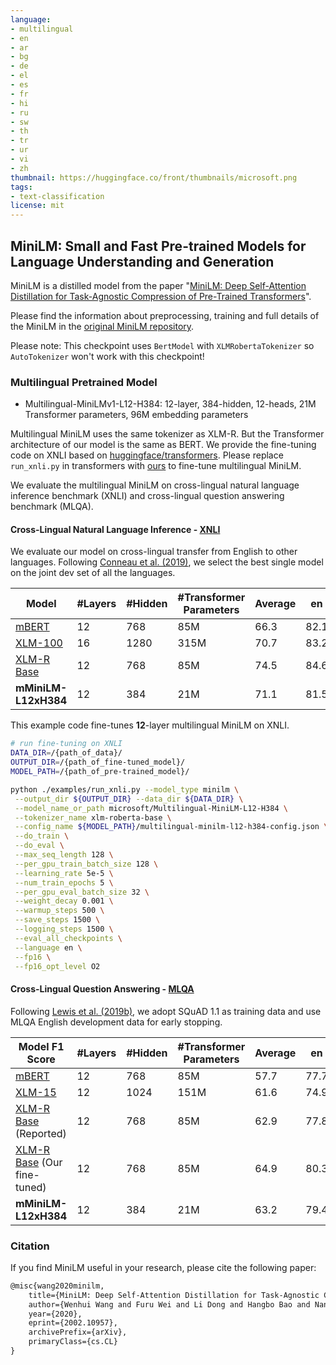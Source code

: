 ```yaml
---
language: 
- multilingual
- en 
- ar 
- bg 
- de 
- el 
- es 
- fr 
- hi 
- ru 
- sw 
- th 
- tr 
- ur 
- vi 
- zh
thumbnail: https://huggingface.co/front/thumbnails/microsoft.png
tags:
- text-classification
license: mit
---
```


## MiniLM: Small and Fast Pre-trained Models for Language Understanding and Generation

MiniLM is a distilled model from the paper "[MiniLM: Deep Self-Attention Distillation for Task-Agnostic Compression of Pre-Trained Transformers](https://arxiv.org/abs/2002.10957)".

Please find the information about preprocessing, training and full details of the MiniLM in the [original MiniLM repository](https://github.com/microsoft/unilm/blob/master/minilm/).

Please note: This checkpoint uses `BertModel` with `XLMRobertaTokenizer` so `AutoTokenizer` won't work with this checkpoint!

### Multilingual Pretrained Model
- Multilingual-MiniLMv1-L12-H384: 12-layer, 384-hidden, 12-heads, 21M Transformer parameters, 96M embedding parameters

Multilingual MiniLM uses the same tokenizer as XLM-R. But the Transformer architecture of our model is the same as BERT. We provide the fine-tuning code on XNLI based on [huggingface/transformers](https://github.com/huggingface/transformers). Please replace `run_xnli.py` in transformers with [ours](https://github.com/microsoft/unilm/blob/master/minilm/examples/run_xnli.py) to fine-tune multilingual MiniLM.  

We evaluate the multilingual MiniLM on cross-lingual natural language inference benchmark (XNLI) and cross-lingual question answering benchmark (MLQA).

#### Cross-Lingual Natural Language Inference - [XNLI](https://arxiv.org/abs/1809.05053)

We evaluate our model on cross-lingual transfer from English to other languages. Following [Conneau et al. (2019)](https://arxiv.org/abs/1911.02116), we select the best single model on the joint dev set of all the languages.

| Model                                                                                       | #Layers | #Hidden | #Transformer Parameters | Average | en   | fr   | es   | de   | el   | bg   | ru   | tr   | ar   | vi   | th   | zh   | hi   | sw   | ur   |
|---------------------------------------------------------------------------------------------|---------|---------|-------------------------|---------|------|------|------|------|------|------|------|------|------|------|------|------|------|------|------|
| [mBERT](https://github.com/google-research/bert)                                            | 12      | 768     | 85M                     | 66.3    | 82.1 | 73.8 | 74.3 | 71.1 | 66.4 | 68.9 | 69.0 | 61.6 | 64.9 | 69.5 | 55.8 | 69.3 | 60.0 | 50.4 | 58.0 |
| [XLM-100](https://github.com/facebookresearch/XLM#pretrained-cross-lingual-language-models) | 16      | 1280    | 315M                    | 70.7    | 83.2 | 76.7 | 77.7 | 74.0 | 72.7 | 74.1 | 72.7 | 68.7 | 68.6 | 72.9 | 68.9 | 72.5 | 65.6 | 58.2 | 62.4 |
| [XLM-R Base](https://arxiv.org/abs/1911.02116)                                              | 12      | 768     | 85M                     | 74.5    | 84.6 | 78.4 | 78.9 | 76.8 | 75.9 | 77.3 | 75.4 | 73.2 | 71.5 | 75.4 | 72.5 | 74.9 | 71.1 | 65.2 | 66.5 |
| **mMiniLM-L12xH384**                                                                        | 12      | 384     | 21M                     | 71.1    | 81.5 | 74.8 | 75.7 | 72.9 | 73.0 | 74.5 | 71.3 | 69.7 | 68.8 | 72.1 | 67.8 | 70.0 | 66.2 | 63.3 | 64.2 |

This example code fine-tunes **12**-layer multilingual MiniLM on XNLI.

```bash
# run fine-tuning on XNLI
DATA_DIR=/{path_of_data}/
OUTPUT_DIR=/{path_of_fine-tuned_model}/
MODEL_PATH=/{path_of_pre-trained_model}/

python ./examples/run_xnli.py --model_type minilm \
 --output_dir ${OUTPUT_DIR} --data_dir ${DATA_DIR} \
 --model_name_or_path microsoft/Multilingual-MiniLM-L12-H384 \
 --tokenizer_name xlm-roberta-base \
 --config_name ${MODEL_PATH}/multilingual-minilm-l12-h384-config.json \
 --do_train \
 --do_eval \
 --max_seq_length 128 \
 --per_gpu_train_batch_size 128 \
 --learning_rate 5e-5 \
 --num_train_epochs 5 \
 --per_gpu_eval_batch_size 32 \
 --weight_decay 0.001 \
 --warmup_steps 500 \
 --save_steps 1500 \
 --logging_steps 1500 \
 --eval_all_checkpoints \
 --language en \
 --fp16 \
 --fp16_opt_level O2
```

#### Cross-Lingual Question Answering - [MLQA](https://arxiv.org/abs/1910.07475)

Following [Lewis et al. (2019b)](https://arxiv.org/abs/1910.07475), we adopt SQuAD 1.1 as training data and use MLQA English development data for early stopping.

| Model F1 Score                                                                             | #Layers | #Hidden | #Transformer Parameters | Average | en   | es   | de   | ar   | hi   | vi   | zh   |
|--------------------------------------------------------------------------------------------|---------|---------|-------------------------|---------|------|------|------|------|------|------|------|
| [mBERT](https://github.com/google-research/bert)                                           | 12      | 768     | 85M                     | 57.7    | 77.7 | 64.3 | 57.9 | 45.7 | 43.8 | 57.1 | 57.5 |
| [XLM-15](https://github.com/facebookresearch/XLM#pretrained-cross-lingual-language-models) | 12      | 1024    | 151M                    | 61.6    | 74.9 | 68.0 | 62.2 | 54.8 | 48.8 | 61.4 | 61.1 |
| [XLM-R Base](https://arxiv.org/abs/1911.02116) (Reported)                                  | 12      | 768     | 85M                     | 62.9    | 77.8 | 67.2 | 60.8 | 53.0 | 57.9 | 63.1 | 60.2 |
| [XLM-R Base](https://arxiv.org/abs/1911.02116) (Our fine-tuned)                            | 12      | 768     | 85M                     | 64.9    | 80.3 | 67.0 | 62.7 | 55.0 | 60.4 | 66.5 | 62.3 |
| **mMiniLM-L12xH384**                                                                       | 12      | 384     | 21M                     | 63.2    | 79.4 | 66.1 | 61.2 | 54.9 | 58.5 | 63.1 | 59.0 |

### Citation

If you find MiniLM useful in your research, please cite the following paper:

``` latex
@misc{wang2020minilm,
    title={MiniLM: Deep Self-Attention Distillation for Task-Agnostic Compression of Pre-Trained Transformers},
    author={Wenhui Wang and Furu Wei and Li Dong and Hangbo Bao and Nan Yang and Ming Zhou},
    year={2020},
    eprint={2002.10957},
    archivePrefix={arXiv},
    primaryClass={cs.CL}
}
```
